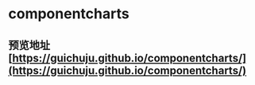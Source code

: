 # componentcharts
## 预览地址[https://guichuju.github.io/componentcharts/](https://guichuju.github.io/componentcharts/)
